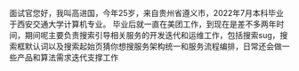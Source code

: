 面试官您好，我叫高进国，今年25岁，来自贵州省遵义市，2022年7月本科毕业于西安交通大学计算机专业。
毕业后就一直在美团工作，到现在是差不多两年时间，期间呢主要负责搜索引导相关服务的开发迭代和运维工作，包括搜索sug，搜索框默认词以及搜索起始页猜你想搜服务架构统一和服务流程编排，日常还会做一些产品和算法需求迭代支撑工作